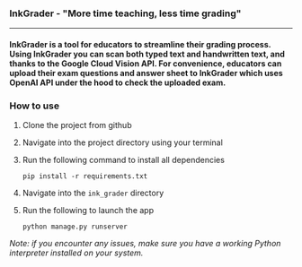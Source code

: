 ### InkGrader - "More time teaching, less time grading"
---

#### InkGrader is a tool for educators to streamline their grading process. Using InkGrader you can scan both typed text and handwritten text, and thanks to the Google Cloud Vision API. For convenience, educators can upload their exam questions and answer sheet to InkGrader which uses OpenAI API under the hood to check the uploaded exam. 

### How to use
1. Clone the project from github

2. Navigate into the project directory using your terminal

3. Run the following command to install all dependencies
    ```
    pip install -r requirements.txt
    ```

4. Navigate into the `ink_grader` directory

5. Run the following to launch the app
    ```
    python manage.py runserver
    ```

*Note: if you encounter any issues, make sure you have a working Python interpreter installed on your system.*


